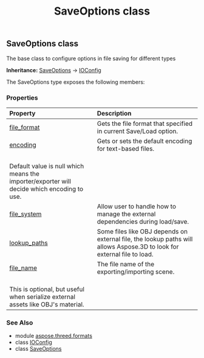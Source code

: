 ﻿---
title: SaveOptions class
second_title: Aspose.3D for Python via .NET API References
description: 
type: docs
weight: 260
url: /python-net/aspose.threed.formats/saveoptions/
is_root: false
---

## SaveOptions class

The base class to configure options in file saving for different types



**Inheritance:** [SaveOptions](/3d/python-net/aspose.threed.formats/saveoptions) → 
[IOConfig](/3d/python-net/aspose.threed.formats/ioconfig)



The SaveOptions type exposes the following members:

### Properties
| Property | Description |
| :- | :- |
| [file_format](/3d/python-net/aspose.threed.formats/saveoptions/file_format) | Gets the file format that specified in current Save/Load option. |
| [encoding](/3d/python-net/aspose.threed.formats/saveoptions/encoding) | Gets or sets the default encoding for text-based files.<br/>Default value is null which means the importer/exporter will decide which encoding to use. |
| [file_system](/3d/python-net/aspose.threed.formats/saveoptions/file_system) | Allow user to handle how to manage the external dependencies during load/save. |
| [lookup_paths](/3d/python-net/aspose.threed.formats/saveoptions/lookup_paths) | Some files like OBJ depends on external file, the lookup paths will allows Aspose.3D to look for external file to load. |
| [file_name](/3d/python-net/aspose.threed.formats/saveoptions/file_name) | The file name of the exporting/importing scene.<br/>This is optional, but useful when serialize external assets like OBJ's material. |



### See Also
* module [aspose.threed.formats](..)
* class [IOConfig](/3d/python-net/aspose.threed.formats/ioconfig)
* class [SaveOptions](/3d/python-net/aspose.threed.formats/saveoptions)
